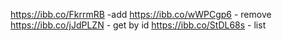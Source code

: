 https://ibb.co/FkrrmRB -add
https://ibb.co/wWPCgp6 - remove
https://ibb.co/jJdPLZN - get by id
https://ibb.co/StDL68s - list